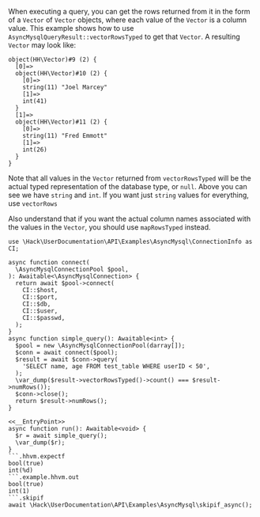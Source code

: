 When executing a query, you can get the rows returned from it in the form of a `Vector` of `Vector` objects, where each value of the `Vector` is a column value. This example shows how to use `AsyncMysqlQueryResult::vectorRowsTyped` to get that `Vector`. A resulting `Vector` may look like:

```
object(HH\Vector)#9 (2) {
  [0]=>
  object(HH\Vector)#10 (2) {
    [0]=>
    string(11) "Joel Marcey"
    [1]=>
    int(41)
  }
  [1]=>
  object(HH\Vector)#11 (2) {
    [0]=>
    string(11) "Fred Emmott"
    [1]=>
    int(26)
  }
}
```

Note that all values in the `Vector` returned from `vectorRowsTyped` will be the actual typed representation of the database type, or `null`. Above you can see we have `string` and `int`. If you want just `string` values for everything, use `vectorRows`

Also understand that if you want the actual column names associated with the values in the `Vector`, you should use `mapRowsTyped` instead.

```basic-usage.php
use \Hack\UserDocumentation\API\Examples\AsyncMysql\ConnectionInfo as CI;

async function connect(
  \AsyncMysqlConnectionPool $pool,
): Awaitable<\AsyncMysqlConnection> {
  return await $pool->connect(
    CI::$host,
    CI::$port,
    CI::$db,
    CI::$user,
    CI::$passwd,
  );
}
async function simple_query(): Awaitable<int> {
  $pool = new \AsyncMysqlConnectionPool(darray[]);
  $conn = await connect($pool);
  $result = await $conn->query(
    'SELECT name, age FROM test_table WHERE userID < 50',
  );
  \var_dump($result->vectorRowsTyped()->count() === $result->numRows());
  $conn->close();
  return $result->numRows();
}

<<__EntryPoint>>
async function run(): Awaitable<void> {
  $r = await simple_query();
  \var_dump($r);
}
```.hhvm.expectf
bool(true)
int(%d)
```.example.hhvm.out
bool(true)
int(1)
```.skipif
await \Hack\UserDocumentation\API\Examples\AsyncMysql\skipif_async();
```
